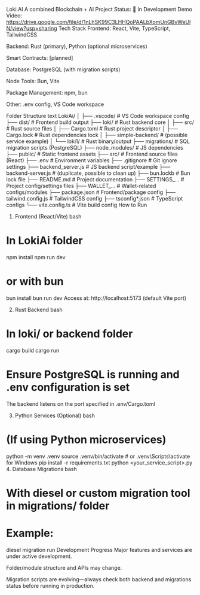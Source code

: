 Loki.AI
A combined Blockchain + AI Project
Status: 🚧 In Development
Demo Video: https://drive.google.com/file/d/1nLhSK99C3LHHQoPAALbXomUnGBvWeUlN/view?usp=sharing
Tech Stack
Frontend: React, Vite, TypeScript, TailwindCSS

Backend: Rust (primary), Python (optional microservices)

Smart Contracts: [planned]

Database: PostgreSQL (with migration scripts)

Node Tools: Bun, Vite

Package Management: npm, bun

Other: .env config, VS Code workspace

Folder Structure
text
LokiAi/
│
├── .vscode/               # VS Code workspace config
├── dist/                  # Frontend build output
├── loki/                  # Rust backend core
│   ├── src/                  # Rust source files
│   ├── Cargo.toml            # Rust project descriptor
│   ├── Cargo.lock            # Rust dependencies lock
│   ├── simple-backend/       # (possible service example)
│   └── loki1/                # Rust binary/output
├── migrations/            # SQL migration scripts (PostgreSQL)
├── node_modules/          # JS dependencies
├── public/                # Static frontend assets
├── src/                   # Frontend source files (React)
├── .env                   # Environment variables
├── .gitignore             # Git ignore settings
├── backend_server.js      # JS backend script/example
├── backend-server.js      # (duplicate, possible to clean up)
├── bun.lockb              # Bun lock file
├── README.md              # Project documentation
├── SETTINGS_...           # Project config/settings files
├── WALLET_...             # Wallet-related configs/modules
├── package.json           # Frontend/package config
├── tailwind.config.js     # TailwindCSS config
├── tsconfig*.json         # TypeScript configs
└── vite.config.ts         # Vite build config
How to Run
1. Frontend (React/Vite)
bash
# In LokiAi folder
npm install
npm run dev
# or with bun
bun install
bun run dev
Access at: http://localhost:5173 (default Vite port)

2. Rust Backend
bash
# In loki/ or backend folder
cargo build
cargo run
# Ensure PostgreSQL is running and .env configuration is set
The backend listens on the port specified in .env/Cargo.toml

3. Python Services (Optional)
bash
# (If using Python microservices)
python -m venv .venv
source .venv/bin/activate  # or .venv\Scripts\activate for Windows
pip install -r requirements.txt
python <your_service_script>.py
4. Database Migrations
bash
# With diesel or custom migration tool in migrations/ folder
# Example:
diesel migration run
Development Progress
Major features and services are under active development.

Folder/module structure and APIs may change.

Migration scripts are evolving—always check both backend and migrations status before running in production.

